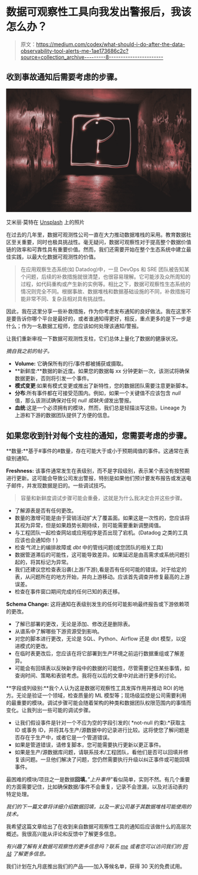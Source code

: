 # 数据可观察性工具向我发出警报后，我该怎么办？

> 原文：<https://medium.com/codex/what-should-i-do-after-the-data-observability-tool-alerts-me-1ae173686c2c?source=collection_archive---------8----------------------->

## 收到事故通知后需要考虑的步骤。

![](img/a803fa71d69d2db5a4f53e25ae40fe8e.png)

艾米丽·莫特在 [Unsplash](https://unsplash.com?utm_source=medium&utm_medium=referral) 上的照片

在过去的几年里，数据可观测性公司一直在大力推动数据堆栈的采用。教育数据社区至关重要，同时也极具挑战性。毫无疑问，数据可观察性对于提高整个数据价值链的效率和可靠性具有重要价值。然而，我们还需要开始在整个生态系统中建立最佳实践，以最大化数据可观测性的价值。

> 在应用观察生态系统(如 Datadog)中，一旦 DevOps 和 SRE 团队被告知某个问题，后续的补救措施就很清楚，也很容易理解。它可能涉及众所周知的过程，如代码重构或产生新的实例等。相比之下，数据可观察性生态系统的情况则完全不同。根据事故、数据堆栈和数据基础设施的不同，补救措施可能非常不同、复杂且相对具有挑战性。

因此，我在这里分享一些补救措施，作为你考虑发布通知的良好做法。我在这里不是要告诉你哪个平台是最好的，或者谁通知得更好，相反，重点更多的是下一步是什么；作为一名数据工程师，您应该如何处理该通知/警报。

让我们重新审视一下数据可观测性支柱，它们总体上量化了数据的健康状况。

*摘自我之前的帖子。*

*   **Volume:** 它确保所有的行/事件都被捕获或摄取。
*   **新鲜度:**数据的新近度。如果您的数据每 xx 分钟更新一次，该测试将确保数据更新，否则将引发一个事件。
*   **模式变更**:如果有模式变更或推出了新特性，您的数据团队需要注意更新脚本。
*   **分布**:所有事件都在可接受范围内。例如，如果一个关键值不应该包含 *null* 值，那么该测试确保对任何 *null 或缺失值*发出警报。
*   **血统**:这是一个必须拥有的模块，然而，我们总是轻描淡写这些。Lineage 为上游和下游的数据团队提供了方便的信息。

## **如果您收到针对每个支柱的通知，您需要考虑的步骤。**

**数量:**基于#事件的#数量，存在可能大于或小于预期阈值的事件。这通常在表级别通知。

**Freshness:** 该事件通常发生在表级别，而不是字段级别，表示某个表没有按预期进行更新。这可能会导致公司发出警报，特别是如果他们预计要发布报告或发送电子邮件，并发现数据是旧的。一些调试技巧。

> 容量和新鲜度调试步骤可能会重叠，这就是为什么我决定合并这些步骤。

*   了解源表是否有任何更改。
*   数量的激增可能是由于营销活动扩大了覆盖面。如果这是一次性的，您应该将其视为异常，但是如果趋势长期持续，则可能需要重新调整阈值。
*   与工程团队一起检查网站或应用程序是否出现了宕机。(Datadog 之类的工具应该也会通知你！)
*   检查*气流*上的编排故障或 *dbt* 中的管线问题(或您团队的相关工具)
*   数据管道滞后的可能性，这可能导致差异。如果延迟是由高需求或系统问题引起的，将其标记为异常。
*   我们还建议您检查表沿袭(上游/下游),看是否有任何可能的错误。对于给定的表，从问题所在的地方开始，并向上游移动。应该首先调查并修复最高的上游误差。
*   检查在事件窗口期间完成的任何已知的表迁移。

**Schema Change:** 这将通知在表级别发生的任何可能影响最终报告或下游依赖项的更改。

*   了解已部署的更改，无论是添加、修改还是删除表。
*   从谱系中了解哪些下游资源受到影响。
*   对您的脚本进行更改，无论是 SQL、Python、Airflow 还是 dbt 模型，以促进模式的更改。
*   在临时表更改后，您应该在将它部署到生产环境之前运行数据重组或了解差异。
*   可能会有回填表以反映新字段中的数据的可能性，尽管需要记住某些事情，如查询时间、策略和表锁考虑。我将在以后的文章中对此进行更多的讨论。

**字段或列级别:**我个人认为这是数据可观察性工具发挥作用并推动 ROI 的地方。无论是验证一个领域，检查质量的 ML 模型等；现场级监控是公司需要利用的最重要的模块。调试步骤可能会随着架构的种类和数据团队权限范围内的事情而变化。让我列出一些可能的调试步骤。

*   让我们假设事件是针对一个不应为空的字段引发的( *not-null 约束):*获取主 ID 或事务 ID，并将其与生产/源数据中的记录进行比较。这将使您了解问题是否存在于生产中，或者它是一个管道错误。
*   如果是管道错误，请修复脚本，您可能需要执行更新以更正事件。
*   如果是生产/源数据库问题，请联系技术/工程团队，看他们是否可以回填并修复该问题。一旦他们解决了问题，您仍然需要执行升级以纠正事件或可能回填事件。

最困难的模块/项目之一是数据**回填**。”*上升事件*”看似简单，实则不然。有几个重要的方面需要记住，比如确保数据/事件不会重复，记录不会泄漏，以及对活动表的特定处理。

*我们的下一篇文章将详细介绍数据回填，以及一家公司基于其数据堆栈可能使用的技术。*

我希望这篇文章给出了在收到来自数据可观察性工具的通知后应该做什么的高层次概述。我很高兴能从评论和反馈中了解更多信息。

*有兴趣了解有关数据可观察性的更多信息吗？联系* [*me*](http://www.linkedin.com/in/jatinsolanki) *或者您可以访问我们的* [*网站*](http://www.decube.io/) *了解更多信息。*

我们计划在九月底推出我们的产品——加入等候名单，获得 30 天的免费试用。